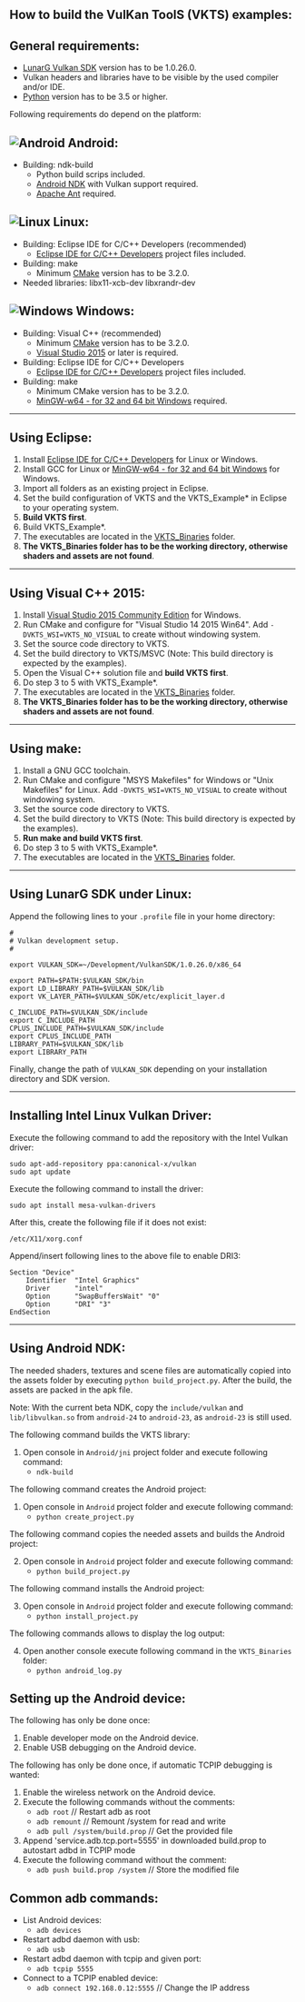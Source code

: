 How to build the VulKan ToolS (VKTS) examples:
----------------------------------------------

General requirements:
---------------------
  
- [LunarG Vulkan SDK](http://vulkan.lunarg.com) version has to be 1.0.26.0.
- Vulkan headers and libraries have to be visible by the used compiler and/or IDE.
- [Python](https://www.python.org/) version has to be 3.5 or higher.  


Following requirements do depend on the platform:

![Android](images/android_logo.png) Android:
---

- Building: ndk-build  
    - Python build scrips included.  
    - [Android NDK](http://developer.android.com/ndk/index.html) with Vulkan support required.  
    - [Apache Ant](https://ant.apache.org/) required.  
      

![Linux](images/linux_logo.png) Linux:
---

- Building: Eclipse IDE for C/C++ Developers (recommended)  
    - [Eclipse IDE for C/C++ Developers](https://www.eclipse.org/downloads/) project files included.   
- Building: make  
    - Minimum [CMake](https://cmake.org/) version has to be 3.2.0.  
- Needed libraries: libx11-xcb-dev libxrandr-dev  


![Windows](images/windows_logo.png) Windows:
---

- Building: Visual C++ (recommended)  
    - Minimum [CMake](https://cmake.org/) version has to be 3.2.0.  
    - [Visual Studio 2015](https://www.visualstudio.com/en-us/downloads/visual-studio-2015-downloads-vs.aspx) or later is required.  
- Building: Eclipse IDE for C/C++ Developers  
    - [Eclipse IDE for C/C++ Developers](https://www.eclipse.org/downloads/) project files included.  
- Building: make  
    - Minimum CMake version has to be 3.2.0.  
    - [MinGW-w64 - for 32 and 64 bit Windows](https://sourceforge.net/projects/mingw-w64/) required.  


---

Using Eclipse:
--------------

1. Install [Eclipse IDE for C/C++ Developers](https://www.eclipse.org/downloads/) for Linux or Windows.
2. Install GCC for Linux or [MinGW-w64 - for 32 and 64 bit Windows](https://sourceforge.net/projects/mingw-w64/) for Windows.
3. Import all folders as an existing project in Eclipse. 
4. Set the build configuration of VKTS and the VKTS_Example* in Eclipse to your operating system.
5. __Build VKTS first__.
6. Build VKTS_Example*.
7. The executables are located in the [VKTS_Binaries](VKTS_Binaries/README.md) folder.
8. __The VKTS_Binaries folder has to be the working directory, otherwise shaders and assets are not found__.


---

Using Visual C++ 2015:
----------------------

1. Install [Visual Studio 2015 Community Edition](https://www.visualstudio.com/en-us/downloads/visual-studio-2015-downloads-vs.aspx) for Windows.
2. Run CMake and configure for "Visual Studio 14 2015 Win64".
   Add `-DVKTS_WSI=VKTS_NO_VISUAL` to create without windowing system.
3. Set the source code directory to VKTS.
4. Set the build directory to VKTS/MSVC (Note: This build directory is expected by the examples).
5. Open the Visual C++ solution file and __build VKTS first__.
6. Do step 3 to 5 with VKTS_Example*.
7. The executables are located in the [VKTS_Binaries](VKTS_Binaries/README.md) folder.
8. __The VKTS_Binaries folder has to be the working directory, otherwise shaders and assets are not found__.


---

Using make:
-----------

1. Install a GNU GCC toolchain.
2. Run CMake and configure "MSYS Makefiles" for Windows or "Unix Makefiles" for Linux.
   Add `-DVKTS_WSI=VKTS_NO_VISUAL` to create without windowing system.
3. Set the source code directory to VKTS.
4. Set the build directory to VKTS (Note: This build directory is expected by the examples). 
5. __Run make and build VKTS first__.
6. Do step 3 to 5 with VKTS_Example*.
7. The executables are located in the [VKTS_Binaries](VKTS_Binaries/README.md) folder.


---

Using LunarG SDK under Linux:
-----------------------------

Append the following lines to your `.profile` file in your home directory: 

`#`  
`# Vulkan development setup.`  
`#`  
  
`export VULKAN_SDK=~/Development/VulkanSDK/1.0.26.0/x86_64`  
  
`export PATH=$PATH:$VULKAN_SDK/bin`  
`export LD_LIBRARY_PATH=$VULKAN_SDK/lib`  
`export VK_LAYER_PATH=$VULKAN_SDK/etc/explicit_layer.d`  
  
`C_INCLUDE_PATH=$VULKAN_SDK/include`   
`export C_INCLUDE_PATH`  
`CPLUS_INCLUDE_PATH=$VULKAN_SDK/include`   
`export CPLUS_INCLUDE_PATH`  
`LIBRARY_PATH=$VULKAN_SDK/lib`  
`export LIBRARY_PATH`  

Finally, change the path of `VULKAN_SDK` depending on your installation directory and SDK version.


---

Installing Intel Linux Vulkan Driver:
-------------------------------------
  
Execute the following command to add the repository with the Intel Vulkan driver:  
  
`sudo apt-add-repository ppa:canonical-x/vulkan`  
`sudo apt update`  
  
Execute the following command to install the driver:  
  
`sudo apt install mesa-vulkan-drivers`  
  
After this, create the following file if it does not exist:  
  
`/etc/X11/xorg.conf`  
  
Append/insert following lines to the above file to enable DRI3:  
  
`Section "Device"`  
`    Identifier  "Intel Graphics"`  
`    Driver      "intel"`  
`    Option      "SwapBuffersWait" "0"`  
`    Option      "DRI" "3"`  
`EndSection`  
  

---

Using Android NDK:
------------------

The needed shaders, textures and scene files are automatically copied into the assets folder by
executing `python build_project.py`. After the build, the assets are packed in the apk file. 

Note:
With the current beta NDK, copy the `include/vulkan` and `lib/libvulkan.so` from `android-24` to `android-23`,
as `android-23` is still used.

The following command builds the VKTS library:

1. Open console in `Android/jni` project folder and execute following command:  
    - `ndk-build`


The following command creates the Android project:

1. Open console in `Android` project folder and execute following command:  
    - `python create_project.py`

The following command copies the needed assets and builds the Android project:

2. Open console in `Android` project folder and execute following command:  
    - `python build_project.py`

The following command installs the Android project:

3. Open console in `Android` project folder and execute following command:  
    - `python install_project.py`

The following commands allows to display the log output:

4. Open another console execute following command in the `VKTS_Binaries` folder:  
    - `python android_log.py` 


Setting up the Android device:
------------------------------

The following has only be done once:

1. Enable developer mode on the Android device.
2. Enable USB debugging on the Android device.

The following has only be done once, if automatic TCPIP debugging is wanted:

1. Enable the wireless network on the Android device.  
2. Execute the following commands without the comments:  
    - `adb root`                         // Restart adb as root  
    - `adb remount`                      // Remount /system for read and write  
    - `adb pull /system/build.prop`      // Get the provided file  
3. Append 'service.adb.tcp.port=5555' in downloaded build.prop to autostart adbd in TCPIP mode  
4. Execute the following command without the comment:  
    - `adb push build.prop /system`      // Store the modified file  


Common adb commands:
--------------------

- List Android devices:  
    - `adb devices`  
- Restart adbd daemon with usb:  
    - `adb usb`  
- Restart adbd daemon with tcpip and given port:  
    - `adb tcpip 5555`  
- Connect to a TCPIP enabled device:  
    - `adb connect 192.168.0.12:5555`    // Change the IP address  
